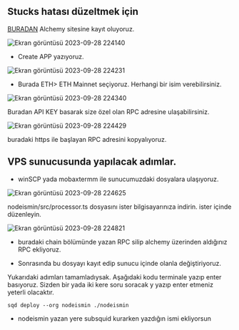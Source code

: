## Stucks hatası düzeltmek için
[BURADAN](https://alchemy.com/?r=DUwMTk1NDc3NzY0M) Alchemy sitesine kayıt oluyoruz. 

![Ekran görüntüsü 2023-09-28 224140](https://github.com/CoinHuntersTR/Subsquid/assets/111747226/2ef95c2b-eda5-4cd8-83b3-9b0292d82061)

* Create APP yazıyoruz.

![Ekran görüntüsü 2023-09-28 224231](https://github.com/CoinHuntersTR/Subsquid/assets/111747226/a377aef7-98a7-46b9-9f26-3398b4d6f093)

* Burada ETH> ETH Mainnet seçiyoruz. Herhangi bir isim verebilirsiniz.

![Ekran görüntüsü 2023-09-28 224340](https://github.com/CoinHuntersTR/Subsquid/assets/111747226/cf038def-ac7e-4a56-a046-44feb1cb4bb7)

Buradan API KEY basarak size özel olan RPC adresine ulaşabilirsiniz.

![Ekran görüntüsü 2023-09-28 224429](https://github.com/CoinHuntersTR/Subsquid/assets/111747226/074b582c-cd6f-4246-bab4-dbeca258d472)

buradaki https ile başlayan RPC adresini kopyalıyoruz.

## VPS sunucusunda yapılacak adımlar.

* winSCP yada mobaxtermm ile sunucumuzdaki dosyalara ulaşıyoruz.


![Ekran görüntüsü 2023-09-28 224625](https://github.com/CoinHuntersTR/Subsquid/assets/111747226/6fa7b53a-1509-4925-8da3-27ace5037d78)


nodeismin/src/processor.ts dosyasını ister bilgisayarınıza indirin. ister içinde düzenleyin.

![Ekran görüntüsü 2023-09-28 224821](https://github.com/CoinHuntersTR/Subsquid/assets/111747226/28a9bec1-c8d5-4536-811f-ac4c06d8475b)

* buradaki chain bölümünde yazan RPC silip alchemy üzerinden aldığınız RPC ekliyoruz.

* Sonrasında bu dosyayı kayıt edip sunucu içinde olanla değiştiriyoruz.

Yukarıdaki adımları tamamladıysak. Aşağıdaki kodu terminale yazıp enter basıyoruz. Sizden bir yada iki kere soru soracak y yazıp enter etmeniz yeterli olacaktır.

```
sqd deploy --org nodeismin ./nodeismin
```
* nodeismin yazan yere subsquid kurarken yazdığın ismi ekliyorsun
